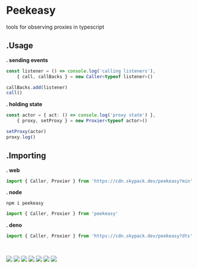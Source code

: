 # Peekeasy

tools for observing proxies in typescript

## .Usage

**. sending events**

```ts
const listener = () => console.log('calling listeners'),
	{ call, callBacks } = new Caller<typeof listener>()

callBacks.add(listener)
call()
```

**. holding state**

```ts
const actor = { act: () => console.log('proxy state') },
	{ proxy, setProxy } = new Proxier<typeof actor>()

setProxy(actor)
proxy.log()
```

## .Importing

**. web**

```js
import { Caller, Proxier } from 'https://cdn.skypack.dev/peekeasy?min'
```

**. node**

```
npm i peekeasy
```

```js
import { Caller, Proxier } from 'peekeasy'
```

**. deno**

```ts
import { Caller, Proxier } from 'https://cdn.skypack.dev/peekeasy?dts'
```

<br>

![](https://img.shields.io/npm/v/mealtime?style=for-the-badge&label=version&logo=npm&color=CB3837) ![](https://img.shields.io/badge/docs-CC%20BY--ND%204.0-f8722a?logo=creativecommons&style=for-the-badge) ![](https://img.shields.io/badge/format-prettier-f8bc45?style=for-the-badge&logo=prettier) ![](https://img.shields.io/npm/l/mealtime?style=for-the-badge&color=3DA639&logo=opensourceinitiative) ![](https://img.shields.io/badge/lang-ts-3178c6?logo=typescript&style=for-the-badge) ![](https://img.shields.io/badge/lint-es-4B32C3?logo=eslint&style=for-the-badge&logoColor=4B32C3) ![](https://img.shields.io/badge/style-google-blueviolet?style=for-the-badge&logo=google&label=style&logoColor=blueviolet)
